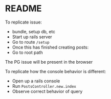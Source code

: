 # README

To replicate issue:
* bundle, setup db, etc
* Start up rails server
* Go to route `/setup`
* Once this has finished creating posts:
* Go to root path

The PG issue will be present in the browser


To replicate how the console behavior is different:
* Open up a rails console
* Run `PostsController.new.index`
* Observe correct behavior of query

